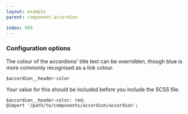 ```yaml
---
layout: example
parent: component.accordion

index: 999
---
```


### Configuration options

The colour of the accordions' title text can be overridden, though blue is more commonly recognised as a link colour.

`$accordion__header-color`

Your value for this should be included before you include the SCSS file.

    $accordion__header-color: red;
    @import '/path/to/components/accordion/accordion';
